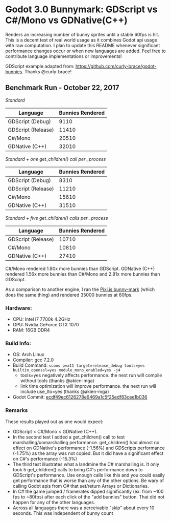 # Godot 3.0 Bunnymark: GDScript vs C#/Mono vs GDNative(C++)

Renders an increasing number of bunny sprites until a stable 60fps is hit.  This is a decent test of real world usage as it combines Godot api usage with raw computation.  I plan to update this README whenever significant performance changes occur or when new languages are added.  Feel free to contribute language implementations or improvements!

GDScript example adapted from: https://github.com/curly-brace/godot-bunnies.  Thanks @curly-brace!

## Benchmark Run - October 22, 2017

*Standard*

| Language           | Bunnies Rendered |
|--------------------|------------------|
| GDScript (Debug)   | 9110             |
| GDScript (Release) | 11410            |
| C#/Mono            | 20510            |
| GDNative (C++)     | 32010            |

*Standard + one get_children() call per _process*

| Language           | Bunnies Rendered |
|--------------------|------------------|
| GDScript (Debug)   | 8310             |
| GDScript (Release) | 11210            |
| C#/Mono            | 15610            |
| GDNative (C++)     | 31510            |

*Standard + five get_children() calls per _process*

| Language           | Bunnies Rendered |
|--------------------|------------------|
| GDScript (Release) | 10710            |
| C#/Mono            | 10810            |
| GDNative (C++)     | 27410            |

C#/Mono rendered 1.80x more bunnies than GDScript.  GDNative (C++) rendered 1.56x more bunnies than C#/Mono and 2.81x more bunnies than GDScript.

As a comparison to another engine, I ran the [Pixi.js bunny-mark](https://pixijs.github.io/bunny-mark/) (which does the same thing) and rendered 35000 bunnies at 60fps.

### Hardware:

* CPU: Intel i7 7700k 4.2GHz
* GPU: Nvidia GeForce GTX 1070
* RAM: 16GB DDR4

### Build Info:
* OS: Arch Linux
* Compiler: gcc 7.2.0
* Build Command: ```scons p=x11 target=release_debug tools=yes builtin_openssl=yes module_mono_enabled=yes -j4```
  * tools=yes negatively affects performance. the next run will compile without tools (thanks @akien-mga)
  * link time optimization will improve performance.  the next run will include use_lto=yes (thanks @akien-mga) 
* Godot Commit: [ecdf49ec6126278e6469a1c5f25edf83cee1b036](https://github.com/godotengine/godot/commit/ecdf49ec6126278e6469a1c5f25edf83cee1b036)

### Remarks

These results played out as one would expect:
* GDScript < C#/Mono < GDNative (C++).  
* In the second test I added a get\_children() call to test marshalling/unmarshalling performance.  get\_children() had almost no effect on GDNative's performance (-1.56%) and GDScripts performance (-1.75%) as the array was not copied.  But it did have a significant effect on C#'s performance (-15.3%)
* The third test illustrates what a landmine the C# marshalling is.  It only took 5 get\_children() calls to bring C#'s performance down to GDScript's performance.  Use enough calls like this and you could easily get performance that is worse than any of the other options.  Be wary of calling Godot apis from C# that set/return Arrays or Dictionaries.
* In C# the game jumped / framerates dipped significantly (ex: from ~100 fps to ~80fps) after each click of the "add bunnies" button.  That did not happen for any of the other languages.
* Across all languages there was a perceivable "skip" about every 10 seconds.  This was independent of bunny count
